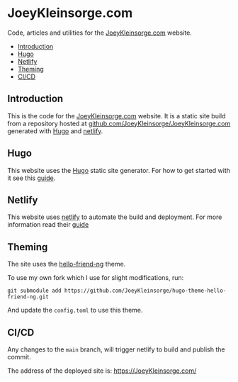 # JoeyKleinsorge.com

Code, articles and utilities for the [JoeyKleinsorge.com](https://JoeyKleinsorge.com) website.

- [Introduction](#introduction)
- [Hugo](#hugo)
- [Netlify](#netlify)
- [Theming](#theming)
- [CI/CD](#cicd)

## Introduction

This is the code for the [JoeyKleinsorge.com](https://JoeyKleinsorge.com) website. It is a static site build from a repository hosted at [github.com/JoeyKleinsorge/JoeyKleinsorge.com](https://github.com/JoeyKleinsorge/JoeyKleinsorge.com) generated with [Hugo](https://gohugo.io/) and [netlify](https://www.netlify.com).

## Hugo

This website uses the [Hugo](https://gohugo.io/) static site generator. For how to get started with it see this [guide](https://gohugo.io/getting-started/quick-start/).

## Netlify

This website uses [netlify](https:/netlify.com) to automate the build and deployment. For more information read their [guide](https://docs.netlify.com/?_gl=1%2a1y0luh0%2a_gcl_aw%2aR0NMLjE2MzE2Njk4MjYuQ2owS0NRandrSUdLQmhDeEFSSXNBSU5NaW9MUTRTMFliaDc5U24wVVVIcDlhRHRILWZ4U3RRWllVeldaRVljc1VsNW1takUtRlJLT3laY2FBcHcwRUFMd193Y0I.)

## Theming

The site uses the [hello-friend-ng](https://github.com/rhazdon/hugo-theme-hello-friend-ng) theme.

To use my own fork which I use for slight modifications, run:

```
git submodule add https://github.com/JoeyKleinsorge/hugo-theme-hello-friend-ng.git
```

And update the `config.toml` to use this theme.

## CI/CD

Any changes to the `main` branch, will trigger netlify to build and publish the commit.

The address of the deployed site is: https://JoeyKleinsorge.com/
